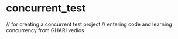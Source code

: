 # concurrent_test
 // for creating a concurrent test project 
// entering code and learning concurrency from GHARI vedios 
